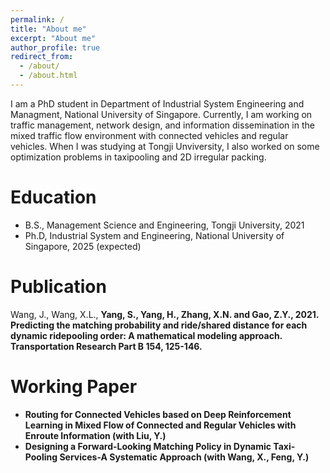 ```yaml
---
permalink: /
title: "About me"
excerpt: "About me"
author_profile: true
redirect_from: 
  - /about/
  - /about.html
---
```


I am a PhD student in Department of Industrial System Engineering and Managment, National University of Singapore. Currently, I am working on traffic management, network design, and information dissemination in the mixed traffic flow environment with connected vehicles and regular vehicles. When I was studying at Tongji Unviversity, I also worked on some optimization problems in taxipooling and 2D irregular packing. 

Education
======
* B.S., Management Science and Engineering, Tongji University, 2021
* Ph.D, Industrial System and Engineering, National University of Singapore, 2025 (expected)

Publication
======
Wang, J., Wang, X.L., <strong>Yang, S.<strong/>, Yang, H., Zhang, X.N. and Gao, Z.Y., 2021. Predicting the matching probability and ride/shared distance for each dynamic ridepooling order: A mathematical modeling approach. Transportation Research Part B 154, 125-146.

Working Paper
======
* Routing for Connected Vehicles based on Deep Reinforcement Learning in Mixed Flow of Connected and Regular Vehicles with Enroute Information (with Liu, Y.)
* Designing a Forward-Looking Matching Policy in Dynamic Taxi-Pooling Services-A Systematic Approach (with Wang, X., Feng, Y.)
